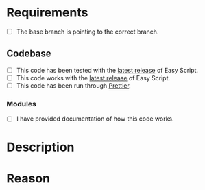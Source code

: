 # Requirements

<!-- To check a box, remove the spaces and put a "x" in between the brackets. e.g: [x] -->

- [ ] The base branch is pointing to the correct branch. <!-- If you are updating the code base, the base branch should be pointing to the latest release branch, otherwise point it to the "main" branch. -->

## Codebase

<!-- These requirements are only needed to be met if you are updating the codebase. -->

- [ ] This code has been tested with the [latest release](https://github.com/EasyScriptJS/EasyScript/releases/latest) of Easy Script.
- [ ] This code works with the [latest release](https://github.com/EasyScriptJS/EasyScript/releases/latest) of Easy Script.
- [ ] This code has been run through [Prettier](https://prettier.io).

### Modules

<!-- If you are updating or adding a module, your code needs to meet these extra requirements. -->

- [ ] I have provided documentation of how this code works. <!-- Only required if you are adding a feature to an existing module, or are adding a new module. -->

# Description

<!-- Provide a description of the changes made in this pull request below. -->

# Reason

<!-- Provide a reason of why these changes should be made. -->
